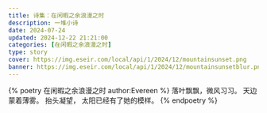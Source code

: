 ```yaml
---
title: 诗集：在闲暇之余浪漫之时
description: 一堆小诗
date: 2024-07-24  
updated: 2024-12-22 21:21:00 
categories: [在闲暇之余浪漫之时]
type: story
cover: https://img.eseir.com/local/api/1/2024/12/mountainsunset.png
banner: https://img.eseir.com/local/api/1/2024/12/mountainsunsetblur.png
---
```


{% poetry 在闲暇之余浪漫之时 author:Evereen %}
落叶飘飘，微风习习。
天边蒙着薄雾。
抬头凝望，
太阳已经有了她的模样。
{% endpoetry %}